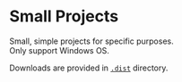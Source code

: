 # Small Projects

Small, simple projects for specific purposes.<br>
Only support Windows OS.

Downloads are provided in [`.dist`](/.dist) directory.

